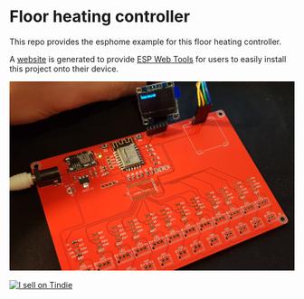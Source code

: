 # Floor heating controller

This repo provides the esphome example for this floor heating controller.

A [website](https://mrred2k.github.io/floorheatingcontroller/) is generated to provide [ESP Web Tools](https://esphome.github.io/esp-web-tools/) for users to 
easily install this project onto their device.

![Rev1](https://github.com/mrred2k/floorheatingcontroller/blob/main/Hardware/Archive/rev1/fhc_rev1-001_pcb.jpg)


<a href="https://www.tindie.com/stores/intail/?ref=offsite_badges&utm_source=sellers_mrred&utm_medium=badges&utm_campaign=badge_large"><img src="https://d2ss6ovg47m0r5.cloudfront.net/badges/tindie-larges.png" alt="I sell on Tindie" width="200" height="104"></a>